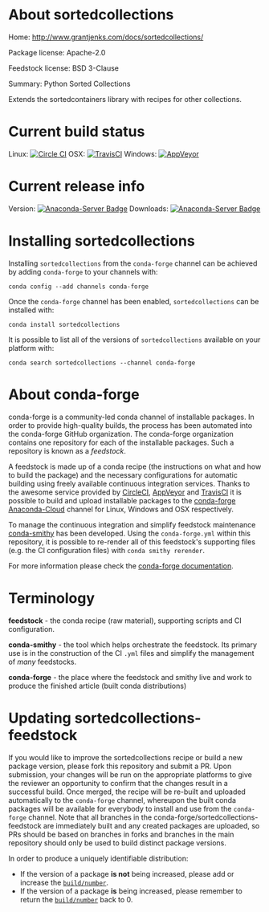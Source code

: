 About sortedcollections
=======================

Home: http://www.grantjenks.com/docs/sortedcollections/

Package license: Apache-2.0

Feedstock license: BSD 3-Clause

Summary: Python Sorted Collections

Extends the sortedcontainers library with recipes for other collections.

Current build status
====================

Linux: [![Circle CI](https://circleci.com/gh/conda-forge/sortedcollections-feedstock.svg?style=shield)](https://circleci.com/gh/conda-forge/sortedcollections-feedstock)
OSX: [![TravisCI](https://travis-ci.org/conda-forge/sortedcollections-feedstock.svg?branch=master)](https://travis-ci.org/conda-forge/sortedcollections-feedstock)
Windows: [![AppVeyor](https://ci.appveyor.com/api/projects/status/github/conda-forge/sortedcollections-feedstock?svg=True)](https://ci.appveyor.com/project/conda-forge/sortedcollections-feedstock/branch/master)

Current release info
====================
Version: [![Anaconda-Server Badge](https://anaconda.org/conda-forge/sortedcollections/badges/version.svg)](https://anaconda.org/conda-forge/sortedcollections)
Downloads: [![Anaconda-Server Badge](https://anaconda.org/conda-forge/sortedcollections/badges/downloads.svg)](https://anaconda.org/conda-forge/sortedcollections)

Installing sortedcollections
============================

Installing `sortedcollections` from the `conda-forge` channel can be achieved by adding `conda-forge` to your channels with:

```
conda config --add channels conda-forge
```

Once the `conda-forge` channel has been enabled, `sortedcollections` can be installed with:

```
conda install sortedcollections
```

It is possible to list all of the versions of `sortedcollections` available on your platform with:

```
conda search sortedcollections --channel conda-forge
```


About conda-forge
=================

conda-forge is a community-led conda channel of installable packages.
In order to provide high-quality builds, the process has been automated into the
conda-forge GitHub organization. The conda-forge organization contains one repository
for each of the installable packages. Such a repository is known as a *feedstock*.

A feedstock is made up of a conda recipe (the instructions on what and how to build
the package) and the necessary configurations for automatic building using freely
available continuous integration services. Thanks to the awesome service provided by
[CircleCI](https://circleci.com/), [AppVeyor](http://www.appveyor.com/)
and [TravisCI](https://travis-ci.org/) it is possible to build and upload installable
packages to the [conda-forge](https://anaconda.org/conda-forge)
[Anaconda-Cloud](http://docs.anaconda.org/) channel for Linux, Windows and OSX respectively.

To manage the continuous integration and simplify feedstock maintenance
[conda-smithy](http://github.com/conda-forge/conda-smithy) has been developed.
Using the ``conda-forge.yml`` within this repository, it is possible to re-render all of
this feedstock's supporting files (e.g. the CI configuration files) with ``conda smithy rerender``.

For more information please check the [conda-forge documentation](https://conda-forge.org/docs/).

Terminology
===========

**feedstock** - the conda recipe (raw material), supporting scripts and CI configuration.

**conda-smithy** - the tool which helps orchestrate the feedstock.
                   Its primary use is in the construction of the CI ``.yml`` files
                   and simplify the management of *many* feedstocks.

**conda-forge** - the place where the feedstock and smithy live and work to
                  produce the finished article (built conda distributions)


Updating sortedcollections-feedstock
====================================

If you would like to improve the sortedcollections recipe or build a new
package version, please fork this repository and submit a PR. Upon submission,
your changes will be run on the appropriate platforms to give the reviewer an
opportunity to confirm that the changes result in a successful build. Once
merged, the recipe will be re-built and uploaded automatically to the
`conda-forge` channel, whereupon the built conda packages will be available for
everybody to install and use from the `conda-forge` channel.
Note that all branches in the conda-forge/sortedcollections-feedstock are
immediately built and any created packages are uploaded, so PRs should be based
on branches in forks and branches in the main repository should only be used to
build distinct package versions.

In order to produce a uniquely identifiable distribution:
 * If the version of a package **is not** being increased, please add or increase
   the [``build/number``](http://conda.pydata.org/docs/building/meta-yaml.html#build-number-and-string).
 * If the version of a package **is** being increased, please remember to return
   the [``build/number``](http://conda.pydata.org/docs/building/meta-yaml.html#build-number-and-string)
   back to 0.